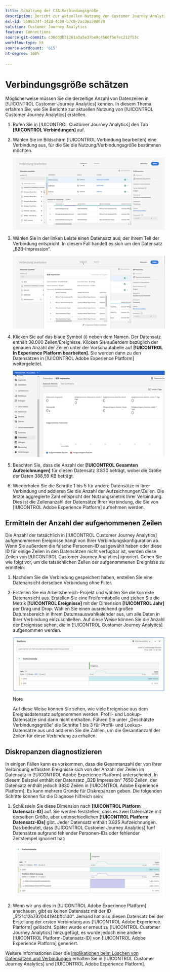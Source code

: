 ```yaml
---
title: Schätzung der CJA-Verbindungsgröße
description: Bericht zur aktuellen Nutzung von Customer Journey Analytics
exl-id: 5599b34f-342d-4c68-b7c9-2ac3ea50d078
solution: Customer Journey Analytics
feature: Connections
source-git-commit: c36dddb31261a3a5e37be9c4566f5e7ec212f53c
workflow-type: ht
source-wordcount: '615'
ht-degree: 100%

---
```


# Verbindungsgröße schätzen

Möglicherweise müssen Sie die derzeitige Anzahl von Datenzeilen in [!UICONTROL Customer Journey Analytics] kennen. In diesem Thema erfahren Sie, wie Sie Berichte zur aktuellen Nutzung von [!UICONTROL Customer Journey Analytics] erstellen.

1. Rufen Sie in [!UICONTROL Customer Journey Analytics] den Tab **[!UICONTROL Verbindungen]** auf.
1. Wählen Sie im Bildschirm [!UICONTROL Verbindung bearbeiten] eine Verbindung aus, für die Sie die Nutzung/Verbindungsgröße bestimmen möchten.

   ![Verbindung bearbeiten](assets/edit-connection.png)

1. Wählen Sie in der linken Leiste einen Datensatz aus, der Ihrem Teil der Verbindung entspricht. In diesem Fall handelt es sich um den Datensatz „B2B-Impression“.

   ![Datensatz](assets/dataset.png)

1. Klicken Sie auf das blaue Symbol (i) neben dem Namen. Der Datensatz enthält 38.000 Zeilen/Ereignisse. Klicken Sie außerdem bezüglich der genauen Anzahl der Zeilen unter der Vorschautabelle auf **[!UICONTROL In Experience Platform bearbeiten]**. Sie werden dann zu den Datensätzen in [!UICONTROL Adobe Experience Platform] weitergeleitet.

   ![Adobe Experience Platform-Datensatz-Info](assets/data-size.png)

1. Beachten Sie, dass die Anzahl der **[!UICONTROL Gesamten Aufzeichnungen]** für diesen Datensatz 3.830 beträgt, wobei die Größe der Daten 388,59 KB beträgt.

1. Wiederholen Sie die Schritte 1 bis 5 für andere Datensätze in Ihrer Verbindung und addieren Sie die Anzahl der Aufzeichnungen/Zeilen. Die letzte aggregierte Zahl entspricht der Nutzungsmetrik Ihrer Verbindung. Dies ist die Zeilenanzahl der Datensätze Ihrer Verbindung, die Sie von [!UICONTROL Adobe Experience Platform] aufnehmen werden.

## Ermitteln der Anzahl der aufgenommenen Zeilen

Die Anzahl der tatsächlich in [!UICONTROL Customer Journey Analytics] aufgenommenen Ereignisse hängt von Ihrer Verbindungskonfiguration ab. Wenn Sie außerdem die falsche Personen-ID ausgewählt haben oder diese ID für einige Zeilen in den Datensätzen nicht verfügbar ist, werden diese Zeilen von [!UICONTROL Customer Journey Analytics] ignoriert. Gehen Sie wie folgt vor, um die tatsächlichen Zeilen der aufgenommenen Ereignisse zu ermitteln:

1. Nachdem Sie die Verbindung gespeichert haben, erstellen Sie eine Datenansicht derselben Verbindung ohne Filter.
1. Erstellen Sie ein Arbeitsbereich-Projekt und wählen Sie die korrekte Datenansicht aus. Erstellen Sie eine Freiformtabelle und ziehen Sie die Metrik **[!UICONTROL Ereignisse]** mit der Dimension **[!UICONTROL Jahr]** per Drag und Drop. Wählen Sie einen ausreichend großen Datumsbereich in Ihrem Datumsauswahlkalender aus, um alle Daten in Ihrer Verbindung einzuschließen. Auf diese Weise können Sie die Anzahl der Ereignisse sehen, die in [!UICONTROL Customer Journey Analytics] aufgenommen werden.

   ![Arbeitsbereich-Projekt](assets/event-number.png)

   >[!NOTE]
   >
   >Auf diese Weise können Sie sehen, wie viele Ereignisse aus dem Ereignisdatensatz aufgenommen werden. Profil- und Lookup-Datensätze sind darin nicht enthalten. Führen Sie unter „Geschätzte Verbindungsgröße“ die Schritte 1 bis 3 für Profil- und Lookup-Datensätze aus und addieren Sie die Zahlen, um die Gesamtanzahl der Zeilen für diese Verbindung zu erhalten.

## Diskrepanzen diagnostizieren

In einigen Fällen kann es vorkommen, dass die Gesamtanzahl der von Ihrer Verbindung erfassten Ereignisse sich von der Anzahl der Zeilen im Datensatz in [!UICONTROL Adobe Experience Platform] unterscheidet. In diesem Beispiel enthält der Datensatz „B2B Impression“ 7650 Zeilen, der Datensatz enthält jedoch 3830 Zeilen in [!UICONTROL Adobe Experience Platform]. Es kann mehrere Gründe für Diskrepanzen geben. Die folgenden Schritte können für die Diagnose hilfreich sein:

1. Schlüsseln Sie diese Dimension nach **[!UICONTROL Platform Datensatz-ID]** auf. Sie werden feststellen, dass es zwei Datensätze mit derselben Größe, aber unterschiedlichen **[!UICONTROL Platform Datensatz-IDs]** gibt. Jeder Datensatz enthält 3.825 Aufzeichnungen. Das bedeutet, dass [!UICONTROL Customer Journey Analytics] fünf Datensätze aufgrund fehlender Personen-IDs oder fehlender Zeitstempel ignoriert hat:

   ![Aufschlüsselung](assets/data-size2.png)

1. Wenn wir uns dies in [!UICONTROL Adobe Experience Platform] anschauen, gibt es keinen Datensatz mit der ID „5f21c12b732044194bffc1d0“. Jemand hat also diesen Datensatz bei der Erstellung der ersten Verbindung aus [!UICONTROL Adobe Experience Platform] gelöscht. Später wurde er erneut zu [!UICONTROL Customer Journey Analytics] hinzugefügt, es wurde jedoch eine andere [!UICONTROL Platform-Datensatz-ID] von [!UICONTROL Adobe Experience Platform] generiert.

Weitere Informationen über die [Implikationen beim Löschen von Datensätzen und Verbindungen](https://experienceleague.adobe.com/docs/analytics-platform/using/cja-overview/cja-faq.html?lang=de#implications-of-deleting-data-components) erhalten Sie in [!UICONTROL Customer Journey Analytics] und [!UICONTROL Adobe Experience Platform].
